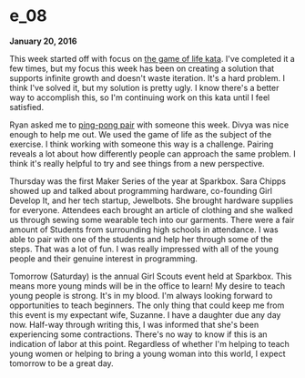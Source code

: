 # e_08

**January 20, 2016**

This week started off with focus on [the game of life kata](http://codingdojo.org/cgi-bin/index.pl?action=browse&diff=1&id=KataGameOfLife). I've completed it a few times, but my focus this week has been on creating a solution that supports infinite growth and doesn't waste iteration. It's a hard problem. I think I've solved it, but my solution is pretty ugly. I know there's a better way to accomplish this, so I'm continuing work on this kata until I feel satisfied.

Ryan asked me to [ping-pong pair](https://youtu.be/BLShopf99Kg) with someone this week. Divya was nice enough to help me out. We used the game of life as the subject of the exercise. I think working with someone this way is a challenge. Pairing reveals a lot about how differently people can approach the same problem. I think it's really helpful to try and see things from a new perspective.

Thursday was the first Maker Series of the year at Sparkbox. Sara Chipps showed up and talked about programming hardware, co-founding Girl Develop It, and her tech startup, Jewelbots. She brought hardware supplies for everyone. Attendees each brought an article of clothing and she walked us through sewing some wearable tech into our garments. There were a fair amount of Students from surrounding high schools in attendance. I was able to pair with one of the students and help her through some of the steps. That was a lot of fun. I was really impressed with all of the young people and their genuine interest in programming.

Tomorrow (Saturday) is the annual Girl Scouts event held at Sparkbox. This means more young minds will be in the office to learn! My desire to teach young people is strong. It's in my blood. I'm always looking forward to opportunities to teach beginners. The only thing that could keep me from this event is my expectant wife, Suzanne. I have a daughter due any day now. Half-way through writing this, I was informed that she's been experiencing some contractions. There's no way to know if this is an indication of labor at this point. Regardless of whether I'm helping to teach young women or helping to bring a young woman into this world, I expect tomorrow to be a great day.
